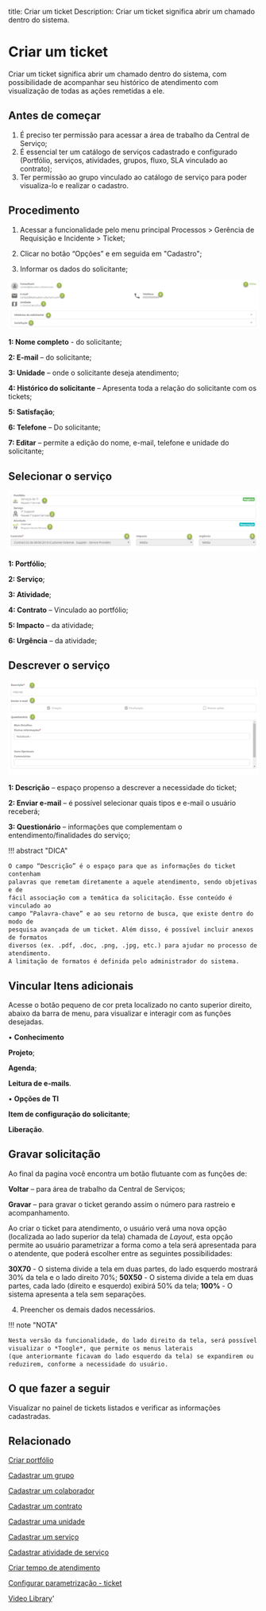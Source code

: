 title: Criar um ticket
Description: Criar um ticket significa abrir um chamado dentro do sistema.

# Criar um ticket

Criar um ticket significa abrir um chamado dentro do sistema, com possibilidade de acompanhar seu histórico de atendimento com visualização de todas as ações remetidas a ele.

Antes de começar
----------------

1.	É preciso ter permissão para acessar a área de trabalho da Central de Serviço;
2.	É essencial ter um catálogo de serviços cadastrado e configurado (Portfólio, serviços, atividades, grupos, fluxo, SLA vinculado ao contrato);
3.	Ter permissão ao grupo vinculado ao catálogo de serviço para poder visualiza-lo e realizar o cadastro.


**Procedimento**
------------
1.	Acessar a funcionalidade pelo menu principal Processos > Gerência de Requisição e Incidente > Ticket;
2.	Clicar no botão “Opções” e em seguida em "Cadastro";

3.	Informar os dados do solicitante;

![procedure ticket CITSmart][1]

**1: Nome completo** - do solicitante;

**2: E-mail** – do solicitante;

**3: Unidade** – onde o solicitante deseja atendimento;

**4: Histórico do solicitante** – Apresenta toda a relação do solicitante com os tickets;

**5: Satisfação**;

**6: Telefone** – Do solicitante;

**7: Editar** – permite a edição do nome, e-mail, telefone e unidade do solicitante;

**Selecionar o serviço**
------------

![Select service ticket CITSmart][2]

**1: Portfólio**;

**2: Serviço**;

**3: Atividade**;

**4: Contrato** – Vinculado ao portfólio;

**5: Impacto** – da atividade;

**6: Urgência** – da atividade;



**Descrever o serviço**
-----------

![Description service CITSmart][3]

**1: Descrição** – espaço propenso a descrever a necessidade do ticket;

**2: Enviar e-mail** – é possível selecionar quais tipos e e-mail o usuário receberá;

**3: Questionário** – informações que complementam o entendimento/finalidades do serviço;

!!! abstract "DICA"

    O campo “Descrição” é o espaço para que as informações do ticket contenham
    palavras que remetam diretamente a aquele atendimento, sendo objetivas e de
    fácil associação com a temática da solicitação. Esse conteúdo é vinculado ao
    campo “Palavra-chave” e ao seu retorno de busca, que existe dentro do modo de
    pesquisa avançada de um ticket. Além disso, é possível incluir anexos de formatos
    diversos (ex. .pdf, .doc, .png, .jpg, etc.) para ajudar no processo de atendimento.
    A limitação de formatos é definida pelo administrador do sistema.

**Vincular Itens adicionais**
-----------
Acesse o botão pequeno de cor preta localizado no canto superior direito, abaixo da barra de menu, para visualizar e interagir com as funções desejadas.

•	**Conhecimento**

**Projeto**;

**Agenda**;

**Leitura de e-mails**.

•	**Opções de TI**

**Item de configuração do solicitante**;

**Liberação**.

**Gravar solicitação**
-----------
Ao final da pagina você encontra um botão flutuante com as funções de:

**Voltar** – para área de trabalho da Central de Serviços;

**Gravar** – para gravar o ticket gerando assim o número para rastreio e acompanhamento.


Ao criar o ticket para atendimento, o usuário verá uma nova opção (localizada ao lado superior da tela) chamada de *Layout*, esta opção permite ao usuário parametrizar a forma como a tela será apresentada para o atendente, que poderá escolher entre as seguintes possibilidades:

**30X70** - O sistema divide a tela em duas partes, do lado esquerdo mostrará 30% da tela e o lado direito 70%;
**50X50** - O sistema divide a tela em duas partes, cada lado (direito e esquerdo) exibirá 50% da tela;
**100%** - O sistema apresenta a tela sem separações.

4.  Preencher os demais dados necessários.



!!! note "NOTA"

    Nesta versão da funcionalidade, do lado direito da tela, será possível visualizar o *Toogle*, que permite os menus laterais
    (que anteriormante ficavam do lado esquerdo da tela) se expandirem ou reduzirem, conforme a necessidade do usuário.

O que fazer a seguir
------------------------

Visualizar no painel de tickets listados e verificar as informações cadastradas.

Relacionado
---------------

[Criar portfólio](/pt-br/citsmart-platform-8/processes/portfolio-and-catalog/use/create-the-portfolio.html)

[Cadastrar um grupo](/pt-br/citsmart-platform-8/initial-settings/access-settings/user/register-groups.html)

[Cadastrar um colaborador](/pt-br/citsmart-platform-8/initial-settings/access-settings/user/register-employee.html)

[Cadastrar um contrato](/pt-br/citsmart-platform-8/additional-features/contract-management/use/register-contract.html)

[Cadastrar uma unidade](/pt-br/citsmart-platform-8/platform-administration/region-and-language/register-unit.html)

[Cadastrar um serviço](/pt-br/citsmart-platform-8/processes/portfolio-and-catalog/use/register-a-service.html)

[Cadastrar atividade de serviço](/pt-br/citsmart-platform-8/processes/portfolio-and-catalog/use/register-service-activity.html)

[Criar tempo de atendimento](/pt-br/citsmart-platform-8/processes/service-level/configuration/create-time-attendance.html)

[Configurar parametrização - ticket](/pt-br/citsmart-platform-8/platform-administration/parameters-list/configure-parametrization-ticket.html)

<i class='fa fa-youtube-play  fa-2x' style='color:#97ce17;vertical-align: middle;'> </i> [Video Library](https://www.youtube.com/playlist?list=PLB5qK2uzf2ROn4Xs6UdH84Ujzta2iJ6Ei)'


[1]:images/procedure-ticket-CITSmart.png
[2]:images/Select-service-ticket-CITSmart.png
[3]:images/Description-service-CITSmart.png
